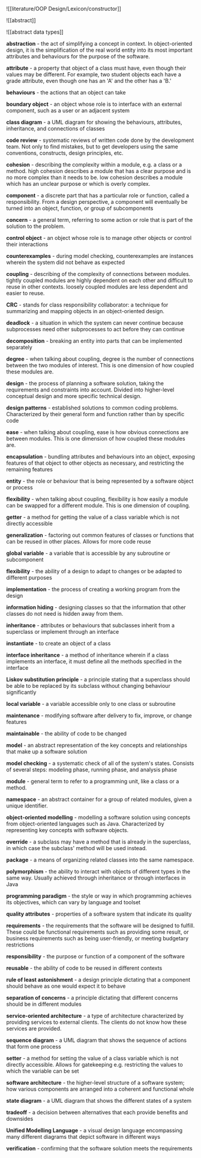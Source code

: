 ![[literature/OOP Design/Lexicon/constructor]]

![[abstract]]

![[abstract data types]]


**abstraction** - the act of simplifying a concept in context. In object-oriented design, it is the simplification of the real world entity into its most important attributes and behaviours for the purpose of the software.

**attribute** - a property that object of a class must have, even though their values may be different. For example, two student objects each have a grade attribute, even though one has an 'A' and the other has a 'B.'

**behaviours** - the actions that an object can take

**boundary object** - an object whose role is to interface with an external component, such as a user or an adjacent system

**class diagram** - a UML diagram for showing the behaviours, attributes, inheritance, and connections of classes

**code review** - systematic reviews of written code done by the development team. Not only to find mistakes, but to get developers using the same conventions, constructs, design principles, etc.

**cohesion** - describing the complexity within a module, e.g. a class or a method. high cohesion describes a module that has a clear purpose and is no more complex than it needs to be. low cohesion describes a module which has an unclear purpose or which is overly complex.

**component** - a discrete part that has a particular role or function, called a responsibility. From a design perspective, a component will eventually be turned into an object, function, or group of subcomponents

**concern** - a general term, referring to some action or role that is part of the solution to the problem.

**control object** - an object whose role is to manage other objects or control their interactions

**counterexamples** - during model checking, counterexamples are instances wherein the system did not behave as expected

**coupling** - describing of the complexity of connections between modules. tightly coupled modules are highly dependent on each other and difficult to reuse in other contexts. loosely coupled modules are less dependent and easier to reuse.

**CRC** - stands for class responsibility collaborator: a technique for summarizing and mapping objects in an object-oriented design.

**deadlock** - a situation in which the system can never continue because subprocesses need other subprocesses to act before they can continue

**decomposition** - breaking an entity into parts that can be implemented separately

**degree** - when talking about coupling, degree is the number of connections between the two modules of interest. This is one dimension of how coupled these modules are.

**design** - the process of planning a software solution, taking the requirements and constraints into account. Divided into higher-level conceptual design and more specific technical design.

**design patterns** - established solutions to common coding problems. Characterized by their general form and function rather than by specific code

**ease** - when talking about coupling, ease is how obvious connections are between modules. This is one dimension of how coupled these modules are.

**encapsulation** - bundling attributes and behaviours into an object, exposing features of that object to other objects as necessary, and restricting the remaining features

**entity** - the role or behaviour that is being represented by a software object or process

**flexibility** - when talking about coupling, flexibility is how easily a module can be swapped for a different module. This is one dimension of coupling.

**getter** - a method for getting the value of a class variable which is not directly accessible

**generalization** - factoring out common features of classes or functions that can be reused in other places. Allows for more code reuse

**global variable** - a variable that is accessible by any subroutine or subcomponent

**flexibility** - the ability of a design to adapt to changes or be adapted to different purposes

**implementation** - the process of creating a working program from the design

**information hiding** - designing classes so that the information that other classes do not need is hidden away from them.

**inheritance** - attributes or behaviours that subclasses inherit from a superclass or implement through an interface

**instantiate** - to create an object of a class

**interface inheritance** - a method of inheritance wherein if a class implements an interface, it must define all the methods specified in the interface

**Liskov substitution principle** - a principle stating that a superclass should be able to be replaced by its subclass without changing behaviour significantly

**local variable** - a variable accessible only to one class or subroutine

**maintenance** - modifying software after delivery to fix, improve, or change features

**maintainable** - the ability of code to be changed

**model** - an abstract representation of the key concepts and relationships that make up a software solution

**model checking** - a systematic check of all of the system's states. Consists of several steps: modeling phase, running phase, and analysis phase

**module** - general term to refer to a programming unit, like a class or a method.

**namespace** - an abstract container for a group of related modules, given a unique identifier.

**object-oriented modelling** - modelling a software solution using concepts from object-oriented languages such as Java. Characterized by representing key concepts with software objects.

**override** - a subclass may have a method that is already in the superclass, in which case the subclass' method will be used instead.

**package** - a means of organizing related classes into the same namespace.

**polymorphism** - the ability to interact with objects of different types in the same way. Usually achieved through inheritance or through interfaces in Java

**programming paradigm** - the style or way in which programming achieves its objectives, which can vary by language and toolset

**quality attributes** - properties of a software system that indicate its quality

**requirements** - the requirements that the software will be designed to fulfill. These could be functional requirements such as providing some result, or business requirements such as being user-friendly, or meeting budgetary restrictions

**responsibility** - the purpose or function of a component of the software

**reusable** - the ability of code to be reused in different contexts

**rule of least astonishment** - a design principle dictating that a component should behave as one would expect it to behave

**separation of concerns** - a principle dictating that different concerns should be in different modules

**service-oriented architecture** - a type of architecture characterized by providing services to external clients. The clients do not know how these services are provided.

**sequence diagram** - a UML diagram that shows the sequence of actions that form one process

**setter** - a method for setting the value of a class variable which is not directly accessible. Allows for gatekeeping e.g. restricting the values to which the variable can be set

**software architecture** - the higher-level structure of a software system; how various components are arranged into a coherent and functional whole

**state diagram** - a UML diagram that shows the different states of a system

**tradeoff** - a decision between alternatives that each provide benefits and downsides

**Unified Modelling Language** - a visual design language encompassing many different diagrams that depict software in different ways

**verification** - confirming that the software solution meets the requirements